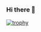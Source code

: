 ### Hi there 👋

[![trophy](https://github-profile-trophy.vercel.app/?username=rinaok&theme=monokai)](https://github.com/rinaok/github-profile-trophy)
